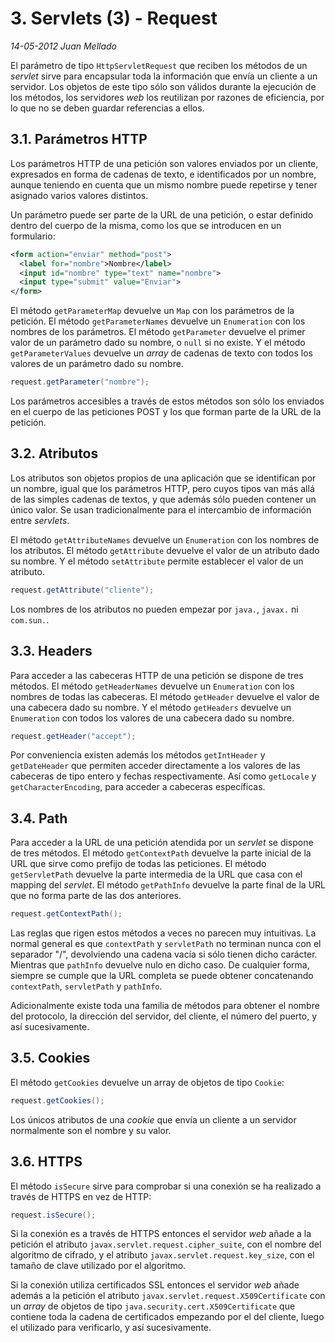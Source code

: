 # 3. Servlets (3) - Request

_14-05-2012_ _Juan Mellado_

El parámetro de tipo ```HttpServletRequest``` que reciben los métodos de un _servlet_ sirve para encapsular toda la información que envía un cliente a un servidor. Los objetos de este tipo sólo son válidos durante la ejecución de los métodos, los servidores _web_ los reutilizan por razones de eficiencia, por lo que no se deben guardar referencias a ellos.

## 3.1. Parámetros HTTP

Los parámetros HTTP de una petición son valores enviados por un cliente, expresados en forma de cadenas de texto, e identificados por un nombre, aunque teniendo en cuenta que un mismo nombre puede repetirse y tener asignado varios valores distintos.

Un parámetro puede ser parte de la URL de una petición, o estar definido dentro del cuerpo de la misma, como los que se introducen en un formulario:

```xml
<form action="enviar" method="post">
  <label for="nombre">Nombre</label>
  <input id="nombre" type="text" name="nombre">
  <input type="submit" value="Enviar">
</form>
```

El método ```getParameterMap``` devuelve un ```Map``` con los parámetros de la petición. El método ```getParameterNames``` devuelve un ```Enumeration``` con los nombres de los parámetros. El método ```getParameter``` devuelve el primer valor de un parámetro dado su nombre, o ```null``` si no existe. Y el método ```getParameterValues``` devuelve un _array_ de cadenas de texto con todos los valores de un parámetro dado su nombre.

```java
request.getParameter("nombre");
```

Los parámetros accesibles a través de estos métodos son sólo los enviados en el cuerpo de las peticiones POST y los que forman parte de la URL de la petición.

## 3.2. Atributos

Los atributos son objetos propios de una aplicación que se identifican por un nombre, igual que los parámetros HTTP, pero cuyos tipos van más allá de las simples cadenas de textos, y que además sólo pueden contener un único valor. Se usan tradicionalmente para el intercambio de información entre _servlets_.

El método ```getAttributeNames``` devuelve un ```Enumeration``` con los nombres de los atributos. El método ```getAttribute``` devuelve el valor de un atributo dado su nombre. Y el método ```setAttribute``` permite establecer el valor de un atributo.

```java
request.getAttribute("cliente");
```

Los nombres de los atributos no pueden empezar por ```java.```, ```javax.``` ni ```com.sun.```.

## 3.3. Headers

Para acceder a las cabeceras HTTP de una petición se dispone de tres métodos. El método ```getHeaderNames``` devuelve un ```Enumeration``` con los nombres de todas las cabeceras. El método ```getHeader``` devuelve el valor de una cabecera dado su nombre. Y el método ```getHeaders``` devuelve un ```Enumeration``` con todos los valores de una cabecera dado su nombre.

```java
request.getHeader("accept");
```

Por conveniencia existen además los métodos ```getIntHeader``` y ```getDateHeader``` que permiten acceder directamente a los valores de las cabeceras de tipo entero y fechas respectivamente. Así como ```getLocale``` y ```getCharacterEncoding```, para acceder a cabeceras específicas.

## 3.4. Path

Para acceder a la URL de una petición atendida por un _servlet_ se dispone de tres métodos. El método ```getContextPath``` devuelve la parte inicial de la URL que sirve como prefijo de todas las peticiones. El método ```getServletPath``` devuelve la parte intermedia de la URL que casa con el mapping del _servlet_. El método ```getPathInfo``` devuelve la parte final de la URL que no forma parte de las dos anteriores.

```java
request.getContextPath();
```

Las reglas que rigen estos métodos a veces no parecen muy intuitivas. La normal general es que ```contextPath``` y ```servletPath``` no terminan nunca con el separador "/", devolviendo una cadena vacía si sólo tienen dicho carácter. Mientras que ```pathInfo``` devuelve nulo en dicho caso. De cualquier forma, siempre se cumple que la URL completa se puede obtener concatenando ```contextPath```, ```servletPath``` y ```pathInfo```.

Adicionalmente existe toda una familia de métodos para obtener el nombre del protocolo, la dirección del servidor, del cliente, el número del puerto, y así sucesivamente.

## 3.5. Cookies

El método ```getCookies``` devuelve un array de objetos de tipo ```Cookie```:

```java
request.getCookies();
```

Los únicos atributos de una _cookie_ que envía un cliente a un servidor normalmente son el nombre y su valor.

## 3.6. HTTPS

El método ```isSecure``` sirve para comprobar si una conexión se ha realizado a través de HTTPS en vez de HTTP:

```java
request.isSecure();
```

Si la conexión es a través de HTTPS entonces el servidor _web_ añade a la petición el atributo ```javax.servlet.request.cipher_suite```, con el nombre del algoritmo de cifrado, y el atributo ```javax.servlet.request.key_size```, con el tamaño de clave utilizado por el algoritmo.

Si la conexión utiliza certificados SSL entonces el servidor _web_ añade además a la petición el atributo ```javax.servlet.request.X509Certificate``` con un _array_ de objetos de tipo ```java.security.cert.X509Certificate``` que contiene toda la cadena de certificados empezando por el del cliente, luego el utilizado para verificarlo, y así sucesivamente.
